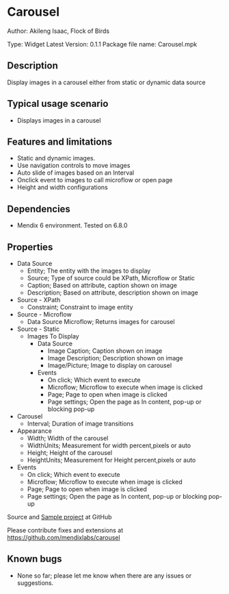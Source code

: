 # Carousel
Author: Akileng Isaac, Flock of Birds

Type: Widget
Latest Version: 0.1.1
Package file name: Carousel.mpk

## Description

Display images in a carousel either from static or dynamic data source

## Typical usage scenario

* Displays images in a carousel

## Features and limitations

* Static and dynamic images.
* Use navigation controls to move images
* Auto slide of images based on an Interval
* Onclick event to images to call microflow or open page
* Height and width configurations

## Dependencies

* Mendix 6 environment. Tested on 6.8.0

## Properties
* Data Source
  * Entity; The entity with the images to display
  * Source; Type of source could be XPath, Microflow or Static
  * Caption; Based on attribute, caption shown on image
  * Description; Based on attribute, description shown on image
* Source - XPath
  * Constraint; Constraint to image entity
* Source - Microflow
  * Data Source Microflow; Returns images for carousel
* Source - Static
  * Images To Display
     - Data Source
        - Image Caption; Caption shown on image
        - Image Description; Description shown on image
        - Image/Picture; Image to display on carousel
     - Events
        - On click; Which event to execute
        - Microflow; Microflow to execute when image is clicked
        - Page; Page to open when image is clicked
        - Page settings; Open the page as In content, pop-up or blocking pop-up
* Carousel
  * Interval; Duration of image transitions
* Appearance
  * Width; Width of the carousel
  * WidthUnits; Measurement for width percent,pixels or auto
  * Height; Height of the carousel
  * HeightUnits; Measurement for Height percent,pixels or auto
* Events
  * On click; Which event to execute
  * Microflow; Microflow to execute when image is clicked
  * Page; Page to open when image is clicked
  * Page settings; Open the page as In content, pop-up or blocking pop-up

Source and [Sample project](https://github.com/mendixlabs/carousel/tree/master/test) at GitHub

Please contribute fixes and extensions at https://github.com/mendixlabs/carousel



## Known bugs

* None so far; please let me know when there are any issues or suggestions.
